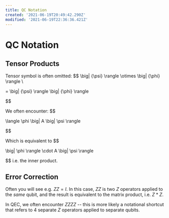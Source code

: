 ```yaml
---
title: QC Notation
created: '2021-06-19T20:49:42.290Z'
modified: '2021-06-19T22:36:36.421Z'
---
```


# QC Notation

## Tensor Products

Tensor symbol is often omitted:
$$
\big| {\psi} \rangle \otimes \big| {\phi} \rangle \\

= \big| {\psi} \rangle  \big| {\phi} \rangle

$$

We often encounter:
$$

\langle \phi \big| A \big| \psi \rangle

$$

Which is equivalent to
$$

\big| \phi \rangle \cdot A \big| \psi \rangle

$$
i.e. the inner product.

## Error Correction

Often you will see e.g. $ZZ=I$. In this case, $ZZ$ is two $Z$ operators applied to the *same* qubit, and the result is equivalent to the matrix product, i.e. $Z*Z$.

In QEC, we often encounter $ZZZZ$ -- this is more likely a notational shortcut that refers to 4 separate $Z$ operators applied to separate qubits.
